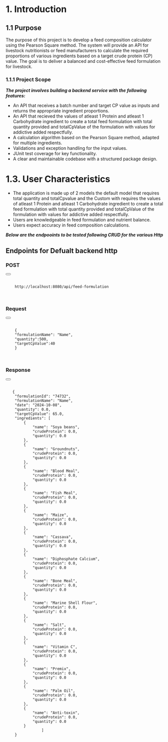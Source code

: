 # 1. Introduction
## 1.1 Purpose
The purpose of this project is to develop a feed composition calculator using the Pearson Square method. The system will provide an API for livestock nutritionists or feed manufacturers to calculate the required proportions of various ingredients based on a target crude protein (CP) value. The goal is to deliver a balanced and cost-effective feed formulation for livestock.
### 1.1.1 Project Scope
***The project involves building a backend service with the following features:***
- An API that receives a batch number and target CP value as inputs and returns the appropriate ingredient proportions.
- An API that recieved the values of atleast 1 Protein and atleast 1 Carbohydrate ingredient to create a total feed formulation with total quantity provided and totalCpValue of the formulation with values for addictive added respectfully.
- A calculation algorithm based on the Pearson Square method, adapted for multiple ingredients.
- Validations and exception handling for the input values.
- JUnit test coverage for key functionality.
- A clear and maintainable codebase with a structured package design.

# 1.3. User Characteristics
- The application is made up of 2 models the default model that requires total quantity and totalCpvalue and the Custom with requires the values of atleast 1 Protein and atleast 1 Carbohydrate ingredient to create a total feed formulation with total quantity provided and totalCpValue of the formulation with values for addictive added respectfully.
- Users are knowledgeable in feed formulation and nutrient balance.
- Users expect accuracy in feed composition calculations.

***Below are the endpooints to be tested following CRUD for the various Http***
## Endpoints for Defualt backend http
### POST 
<div>
  <button onclick="copyToClipboard()"></button>
  <pre id="codeBlock">
    <code>
    http://localhost:8080/api/feed-formulation
    </code>
  </pre>
</div>

### Request
<div>
  <button onclick="copyToClipboard()"></button>
  <pre id="codeBlock">
    <code>
    {
    "formulationName": "Name",
    "quantity":500,
    "targetCpValue":40
    }
    </code>
  </pre>
</div>

### Response 
<div>
  <button onclick="copyToClipboard()"></button>
  <pre id="codeBlock">
    <code>
   {
    "formulationId": "74732",
    "formulationName": "Name",
    "date": "2024-10-08",
    "quantity": 0.0,
    "targetCpValue": 65.0,
    "ingredients": [
        {
            "name": "Soya beans",
            "crudeProtein": 0.0,
            "quantity": 0.0
        },
        {
            "name": "Groundnuts",
            "crudeProtein": 0.0,
            "quantity": 0.0
        },
        {
            "name": "Blood Meal",
            "crudeProtein": 0.0,
            "quantity": 0.0
        },
        {
            "name": "Fish Meal",
            "crudeProtein": 0.0,
            "quantity": 0.0
        },
        {
            "name": "Maize",
            "crudeProtein": 0.0,
            "quantity": 0.0
        },
        {
            "name": "Cassava",
            "crudeProtein": 0.0,
            "quantity": 0.0
        },
        {
            "name": "Diphosphate Calcium",
            "crudeProtein": 0.0,
            "quantity": 0.0
        },
        {
            "name": "Bone Meal",
            "crudeProtein": 0.0,
            "quantity": 0.0
        },
        {
            "name": "Marine Shell Flour",
            "crudeProtein": 0.0,
            "quantity": 0.0
        },
        {
            "name": "Salt",
            "crudeProtein": 0.0,
            "quantity": 0.0
        },
        {
            "name": "Vitamin C",
            "crudeProtein": 0.0,
            "quantity": 0.0
        },
        {
            "name": "Premix",
            "crudeProtein": 0.0,
            "quantity": 0.0
        },
        {
            "name": "Palm Oil",
            "crudeProtein": 0.0,
            "quantity": 0.0
        },
        {
            "name": "Anti-toxin",
            "crudeProtein": 0.0,
            "quantity": 0.0
        }
                ]
    }
    </code>
  </pre>
</div>

